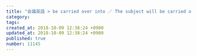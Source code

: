 ```yaml
---
title: "会議英語 > be carried over into ／ The subject will be carried over into the next meeting. ／ この議題は次の会議まで持ち越されます 2014-02-08"
category: 
tags: 
created_at: 2018-10-09 12:38:24 +0900
updated_at: 2018-10-09 12:38:24 +0900
published: true
number: 11145
---
```




